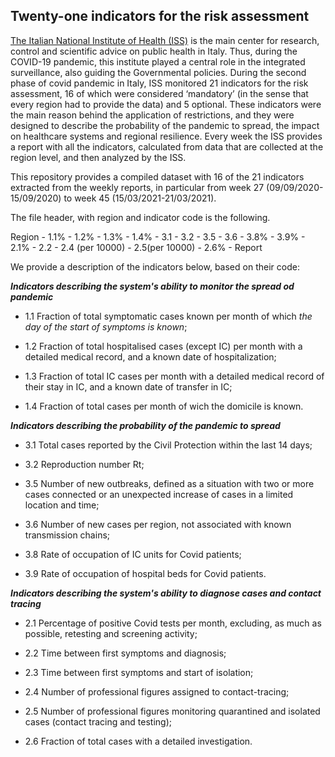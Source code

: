 ## Twenty-one indicators for the risk assessment

[The Italian National Institute of Health (ISS)](https://www.iss.it/web/iss-en) is the main center for research, control and scientific advice on public health in Italy. Thus, during the COVID-19 pandemic, this institute played a central role in the integrated surveillance, also guiding the Governmental policies. During the second phase of covid pandemic in Italy, ISS monitored 21 indicators for the risk assessment, 16 of which were considered ‘mandatory’ (in the sense that every region had to provide the data) and 5 optional. These indicators were the main reason behind the application of restrictions, and they were designed to describe the probability of the pandemic to spread, the impact on healthcare systems and regional resilience. Every week the ISS provides a report with all the indicators, calculated from data that are collected at the region level, and then analyzed by the ISS.   

This repository provides a compiled dataset with 16 of the 21 indicators extracted from the weekly reports, in particular from week 27 (09/09/2020-15/09/2020) to week 45 (15/03/2021-21/03/2021). 

The file header, with region and indicator code is the following. 

Region    - 1.1%    - 1.2%    - 1.3%    - 1.4%    - 3.1 -    3.2    - 3.5    - 3.6 -    3.8% -    3.9% -    2.1% -    2.2 -    2.4 (per 10000) -    2.5(per 10000) -    2.6% -    Report

We provide a description of the indicators below, based on their code:

***Indicators describing the system's ability to monitor the spread od pandemic***
- 1.1 Fraction of total symptomatic cases known per month of which *the day of the start of symptoms is known*;

- 1.2 Fraction of total hospitalised cases (except IC) per month with a detailed medical record, and a known date of hospitalization;
 
- 1.3 Fraction of total IC cases per month with a detailed medical record of their stay in IC, and a known date of transfer in IC;

- 1.4 Fraction of total cases per month of wich the domicile is known.

***Indicators describing the probability of the pandemic to spread***
- 3.1 Total cases reported by the Civil Protection within the last 14 days;

- 3.2 Reproduction number Rt;

- 3.5 Number of new outbreaks, defined as a situation with two or more cases connected or an unexpected increase of cases in a limited location and time;

- 3.6 Number of new cases per region, not associated with known transmission chains;

- 3.8 Rate of occupation of IC units for Covid patients;

- 3.9 Rate of occupation of hospital beds for Covid patients.

***Indicators describing the system's ability to diagnose cases and contact tracing***

- 2.1 Percentage of positive Covid tests per month, excluding, as much as possible, retesting and screening activity;

- 2.2 Time between first symptoms and diagnosis;

- 2.3 Time between first symptoms and start of isolation;

- 2.4 Number of professional figures assigned to contact-tracing;

- 2.5 Number of professional figures monitoring quarantined and isolated cases (contact tracing and testing);

- 2.6 Fraction of total cases with a detailed investigation.




